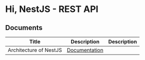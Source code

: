 # Hi, NestJS - REST API

## Documents

| Title                  | Description                                  | Description |
| ---------------------- | -------------------------------------------- | ----------- |
| Architecture of NestJS | [Documentation](./Documents/architecture.md) |
